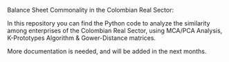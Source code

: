 Balance Sheet Commonality in the Colombian Real Sector:

In this repository you can find the Python code to analyze the similarity among enterprises of the Colombian Real Sector, using MCA/PCA Analysis, K-Prototypes Algorithm & Gower-Distance matrices.

More documentation is needed, and will be added in the next months.
